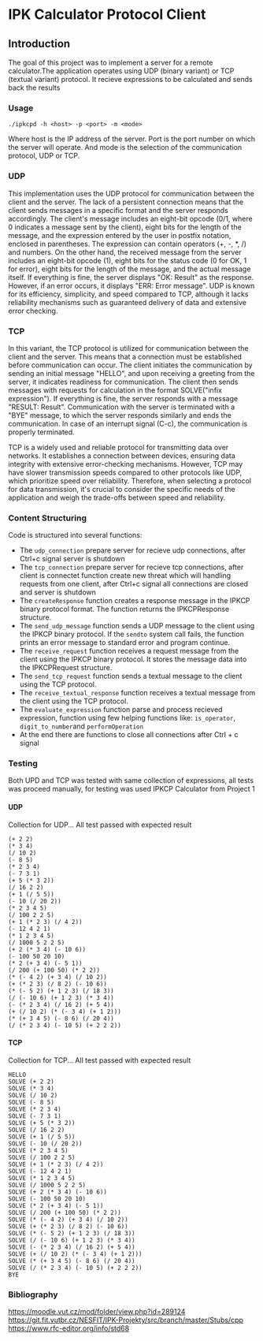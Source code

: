# IPK Calculator Protocol Client

## Introduction

The goal of this project was to implement a server for a remote calculator.The application operates using UDP (binary variant) or TCP (textual variant) protocol. It recieve expressions to be calculated and sends back the results 

### Usage
```
./ipkcpd -h <host> -p <port> -m <mode>
```
Where host is the IP address of the server. Port is the port number on which the server will operate. And mode is the selection of the communication protocol, UDP or TCP.

### UDP

This implementation uses the UDP protocol for communication between the client and the server. The lack of a persistent connection means that the client sends messages in a specific format and the server responds accordingly. The client's message includes an eight-bit opcode (0/1, where 0 indicates a message sent by the client), eight bits for the length of the message, and the expression entered by the user in postfix notation, enclosed in parentheses. The expression can contain operators (+, -, *, /) and numbers. On the other hand, the received message from the server includes an eight-bit opcode (1), eight bits for the status code (0 for OK, 1 for error), eight bits for the length of the message, and the actual message itself. If everything is fine, the server displays "OK: Result" as the response. However, if an error occurs, it displays "ERR: Error message". UDP is known for its efficiency, simplicity, and speed compared to TCP, although it lacks reliability mechanisms such as guaranteed delivery of data and extensive error checking.

### TCP

In this variant, the TCP protocol is utilized for communication between the client and the server. This means that a connection must be established before communication can occur. The client initiates the communication by sending an initial message "HELLO", and upon receiving a greeting from the server, it indicates readiness for communication. The client then sends messages with requests for calculation in the format SOLVE("infix expression"). If everything is fine, the server responds with a message "RESULT: Result". Communication with the server is terminated with a "BYE" message, to which the server responds similarly and ends the communication. In case of an interrupt signal (C-c), the communication is properly terminated.

TCP is a widely used and reliable protocol for transmitting data over networks. It establishes a connection between devices, ensuring data integrity with extensive error-checking mechanisms. However, TCP may have slower transmission speeds compared to other protocols like UDP, which prioritize speed over reliability. Therefore, when selecting a protocol for data transmission, it's crucial to consider the specific needs of the application and weigh the trade-offs between speed and reliability.

### Content Structuring

Code is structured into several functions:
* The `udp_connection` prepare server for recieve udp connections, after Ctrl+c signal server is shutdown
* The `tcp_connection` prepare server for recieve tcp connections, after client is connectet function create new threat which will handling requests from one client, after Ctrl+c signal all connections are closed and server is shutdown
* The `createResponse` function creates a response message in the IPKCP binary protocol format. The function returns the IPKCPResponse structure.
* The `send_udp_message` function sends a UDP message to the client using the IPKCP binary protocol. If the `sendto` system call fails, the function prints an error message to standard error and program continue.
* The `receive_request` function receives a request message from the client using the IPKCP binary protocol. It stores the message data into the IPKCPRequest structure.
* The `send_tcp_request` function sends a textual message to the client using the TCP protocol.
* The `receive_textual_response` function receives a textual message from the client using the TCP protocol.
* The `evaluate_expression` function parse and process recieved expression, function using few helping functions like: `is_operator`, `digit_to_number`and `performOperation`
* At the end there are functions to close all connections after Ctrl + c signal

### Testing
Both UPD and TCP was tested with same collection of expressions, all tests was proceed manually, for testing was used IPKCP Calculator from Project 1
#### UDP
Collection for UDP... All test passed with expected result
```
(+ 2 2)
(* 3 4)
(/ 10 2)
(- 8 5)
(* 2 3 4)
(- 7 3 1)
(+ 5 (* 3 2))
(/ 16 2 2)
(+ 1 (/ 5 5))
(- 10 (/ 20 2))
(* 2 3 4 5)
(/ 100 2 2 5)
(+ 1 (* 2 3) (/ 4 2))
(- 12 4 2 1)
(* 1 2 3 4 5)
(/ 1000 5 2 2 5)
(+ 2 (* 3 4) (- 10 6))
(- 100 50 20 10)
(* 2 (+ 3 4) (- 5 1))
(/ 200 (+ 100 50) (* 2 2))
(* (- 4 2) (+ 3 4) (/ 10 2))
(+ (* 2 3) (/ 8 2) (- 10 6))
(* (- 5 2) (+ 1 2 3) (/ 18 3))
(/ (- 10 6) (+ 1 2 3) (* 3 4))
(- (* 2 3 4) (/ 16 2) (+ 5 4))
(+ (/ 10 2) (* (- 3 4) (+ 1 2)))
(* (+ 3 4 5) (- 8 6) (/ 20 4))
(/ (* 2 3 4) (- 10 5) (+ 2 2 2))
```
#### TCP
Collection for TCP... All test passed with expected result
```
HELLO
SOLVE (+ 2 2)
SOLVE (* 3 4)
SOLVE (/ 10 2)
SOLVE (- 8 5)
SOLVE (* 2 3 4)
SOLVE (- 7 3 1)
SOLVE (+ 5 (* 3 2))
SOLVE (/ 16 2 2)
SOLVE (+ 1 (/ 5 5))
SOLVE (- 10 (/ 20 2))
SOLVE (* 2 3 4 5)
SOLVE (/ 100 2 2 5)
SOLVE (+ 1 (* 2 3) (/ 4 2))
SOLVE (- 12 4 2 1)
SOLVE (* 1 2 3 4 5)
SOLVE (/ 1000 5 2 2 5)
SOLVE (+ 2 (* 3 4) (- 10 6))
SOLVE (- 100 50 20 10)
SOLVE (* 2 (+ 3 4) (- 5 1))
SOLVE (/ 200 (+ 100 50) (* 2 2))
SOLVE (* (- 4 2) (+ 3 4) (/ 10 2))
SOLVE (+ (* 2 3) (/ 8 2) (- 10 6))
SOLVE (* (- 5 2) (+ 1 2 3) (/ 18 3))
SOLVE (/ (- 10 6) (+ 1 2 3) (* 3 4))
SOLVE (- (* 2 3 4) (/ 16 2) (+ 5 4))
SOLVE (+ (/ 10 2) (* (- 3 4) (+ 1 2)))
SOLVE (* (+ 3 4 5) (- 8 6) (/ 20 4))
SOLVE (/ (* 2 3 4) (- 10 5) (+ 2 2 2))
BYE
```
### Bibliography
https://moodle.vut.cz/mod/folder/view.php?id=289124
https://git.fit.vutbr.cz/NESFIT/IPK-Projekty/src/branch/master/Stubs/cpp
https://www.rfc-editor.org/info/std68